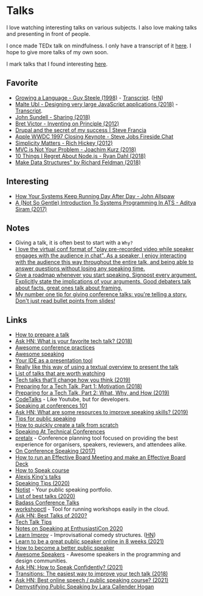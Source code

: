 # Talks

I love watching interesting talks on various subjects. I also love making talks and presenting in front of people.

I once made TEDx talk on mindfulness. I only have a transcript of it [here](http://telegra.ph/TED-Talk---Mindfulness-March-2016-03-28). I hope to give more talks of my own soon.

I mark talks that I found interesting [here](https://github.com/learn-anything/talks).

## Favorite

- [Growing a Language - Guy Steele (1998)](https://www.youtube.com/watch?v=_ahvzDzKdB0) - [Transcript](http://www.cs.virginia.edu/%7Eevans/cs655/readings/steele.pdf). ([HN](https://news.ycombinator.com/item?id=24383919))
- [Malte Ubl - Designing very large JavaScript applications (2018)](https://www.youtube.com/watch?v=ZZmUwXEiPm4) - [Transcript](https://medium.com/@cramforce/designing-very-large-javascript-applications-6e013a3291a3).
- [John Sundell - Sharing (2018)](https://www.youtube.com/watch?v=_mQNwL8HkS0)
- [Bret Victor - Inventing on Principle (2012)](https://www.youtube.com/watch?v=PUv66718DII)
- [Drupal and the secret of my success | Steve Francia](https://www.youtube.com/watch?v=EJo9tPXGPo8&t=13m4s)
- [Apple WWDC 1997 Closing Keynote - Steve Jobs Fireside Chat](https://www.youtube.com/watch?v=KWJ6rGiopvo)
- [Simplicity Matters - Rich Hickey (2012)](https://www.youtube.com/watch?v=rI8tNMsozo0)
- [MVC is Not Your Problem - Joachim Kurz (2018)](https://www.youtube.com/watch?v=A1vzcxR-Ss0)
- [10 Things I Regret About Node.js - Ryan Dahl (2018)](https://www.youtube.com/watch?v=M3BM9TB-8yA)
- [Make Data Structures" by Richard Feldman (2018)](https://www.youtube.com/watch?v=x1FU3e0sT1I)

## Interesting

- [How Your Systems Keep Running Day After Day - John Allspaw](https://www.youtube.com/watch?v=xA5U85LSk0M)
- [A (Not So Gentle) Introduction To Systems Programming In ATS - Aditya Siram (2017)](https://www.youtube.com/watch?v=zt0OQb1DBko)

## Notes

- Giving a talk, it is often best to start with a `Why?`
- [I love the virtual conf format of "play pre-recorded video while speaker engages with the audience in chat". As a speaker, I enjoy interacting with the audience this way throughout the entire talk, and being able to answer questions without losing any speaking time.](https://twitter.com/techgirl1908/status/1294355241412878336)
- [Give a roadmap whenever you start speaking. Signpost every argument. Explicitly state the implications of your arguments. Good debaters talk about facts, great ones talk about framing.](https://twitter.com/david_perell/status/1307493332285825024)
- [My number one tip for giving conference talks: you're telling a story. Don't just read bullet points from slides!](https://twitter.com/ASpittel/status/1420731057851281417)

## Links

- [How to prepare a talk](https://www.deconstructconf.com/blog/how-to-prepare-a-talk)
- [Ask HN: What is your favorite tech talk? (2018)](https://news.ycombinator.com/item?id=16838460)
- [Awesome conference practices](https://github.com/kitze/awesome-conference-practices)
- [Awesome speaking](https://github.com/matteofigus/awesome-speaking)
- [Your IDE as a presentation tool](https://staltz.com/your-ide-as-a-presentation-tool.html)
- [Really like this way of using a textual overview to present the talk](https://www.youtube.com/watch?v=thpzXjmYyGk)
- [List of talks that are worth watching](https://github.com/PharkMillups/killer-talks)
- [Tech talks that'll change how you think (2019)](https://monicalent.com/blog/2019/01/01/favorite-programming-talks/)
- [Preparing for a Tech Talk, Part 1: Motivation (2018)](https://overreacted.io/preparing-for-tech-talk-part-1-motivation/)
- [Preparing for a Tech Talk, Part 2: What, Why, and How (2019)](https://overreacted.io/preparing-for-tech-talk-part-2-what-why-and-how/)
- [CodeTalks](https://codetalks.tv/) - Like Youtube, but for developers.
- [Speaking at conferences 101](https://medium.com/@emmawedekind/speaking-at-conferences-6b7781024b69)
- [Ask HN: What are some resources to improve speaking skills? (2019)](https://news.ycombinator.com/item?id=21410579)
- [Tips for public speaking](https://speaking.io/)
- [How to quickly create a talk from scratch](https://twitter.com/mxstbr/status/1201186612203466752)
- [Speaking At Technical Conferences](https://dev.to/emmawedekind/speaking-at-technical-conferences-1kkk)
- [pretalx](https://github.com/pretalx/pretalx) - Conference planning tool focused on providing the best experience for organisers, speakers, reviewers, and attendees alike.
- [On Conference Speaking (2017)](https://hynek.me/articles/speaking/)
- [How to run an Effective Board Meeting and make an Effective Board Deck](http://delian.io/lessons-4)
- [How to Speak course](https://ocw.mit.edu/resources/res-tll-005-how-to-speak-january-iap-2018/how-to-speak/index.htm)
- [Alexis King's talks](https://github.com/lexi-lambda/talks)
- [Speaking Tips (2020)](https://twitter.com/swyx/status/1276918032971886592)
- [Notist](https://noti.st/) - Your public speaking portfolio.
- [List of best talks (2020)](https://twitter.com/ashleymcnamara/status/1278537744352862208)
- [Badass Conference Talks](https://github.com/emmabostian/badass-conference-talks)
- [workshopctl](https://github.com/cloud-native-nordics/workshopctl) - Tool for running workshops easily in the cloud.
- [Ask HN: Best Talks of 2020?](https://news.ycombinator.com/item?id=25537230)
- [Tech Talk Tips](https://github.com/deniseyu/tech-talking)
- [Notes on Speaking at EnthusiastiCon 2020](https://capnfabs.net/posts/remote-conference-talk-notes/)
- [Learn Improv](https://www.learnimprov.com/) - Improvisational comedy structures. ([HN](https://news.ycombinator.com/item?id=26466711))
- [Learn to be a great public speaker online in 8 weeks (2021)](https://twitter.com/RobbieCrab/status/1372234591990337541)
- [How to become a better public speaker](https://twitter.com/JamesClear/status/1378090311537287171)
- [Awesome Speakers](https://github.com/karlhorky/awesome-speakers) - Awesome speakers in the programming and design communities.
- [Ask HN: How to Speak Confidently? (2021)](https://news.ycombinator.com/item?id=26807085)
- [Transitions: The easiest way to improve your tech talk (2018)](https://medium.com/@saronyitbarek/transitions-the-easiest-way-to-improve-your-tech-talk-ebe4d40a3257)
- [Ask HN: Best online speech / public speaking course? (2021)](https://news.ycombinator.com/item?id=27750506)
- [Demystifying Public Speaking by Lara Callender Hogan](https://demystifying-public-speaking.com/)
